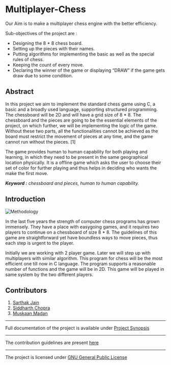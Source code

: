 # Multiplayer-Chess

Our Aim is to make a multiplayer chess engine with the better efficiency.

Sub-objectives of the project are : 
* Designing the 8 * 8 chess board.
* Setting up the pieces with their names.
* Putting algorithms for implementing the basic as well as the special rules of chess.
* Keeping the count of every move.
* Declaring the winner of the game or displaying “DRAW” if the game gets draw due to some condition.

## Abstract

In this project we aim to implement the standard chess game using C, a basic and a broadly used language, supporting structured programming. The chessboard will be 2D and will have a grid size of 8 * 8. The chessboard and the pieces are going to be the essential elements of the project, on which further, we will be implementing the logic of the game. Without these two parts, all the functionalities cannot be achieved as the board must restrict the movement of pieces at any time, and the game cannot run without the pieces. [1]

The game provides human to human capability for both playing and learning, in which they need to be present in the same geographical location physically. It is a offline game which asks the user to choose their set of color for further playing and thus helps in deciding who wants the make the first move. 

***Keyword :*** *chessboard and pieces, human to human capability.*

## Introduction

![Methodology](img/Methodology.png)

In the last five years the strength of computer chess programs has grown immensely. They have a place with easygoing games, and it requires two players to continue on a chessboard of size 8 * 8. The guidelines of this game are straightforward yet have boundless ways to move pieces, thus each step is urgent to the player. 

Initially we are working with 2 player game. Later we will step up with multiplayers with similar algorithm. This program for chess will be the most efficient one till now in C language. The program supports a reasonable number of functions and the game will be in 2D. This game will be played in same system by the two different players.


## Contributors

1. [Sarthak Jain](https://github.com/mrsarthak001)
2. [Siddharth Chopra](https://github.com/snapsid)
3. [Muskaan Madan](https://github.com/mackiie)
---

Full documentation of the project is available under [Project Synopsis](Synopsis_Report/SynopsisReport.pdf)

---

The contribution guidelines are present [here](docs/CONTRIBUTING.md)

---

The project is licensed under [GNU General Public License](LICENSE) 
